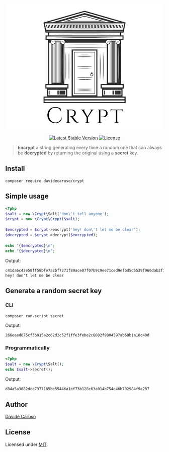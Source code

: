 <p align="center">
    <img src="https://github.com/davidecaruso/crypt/raw/master/logo.png" alt="Crypt" title="Crypt" />
</p>


<p align="center">
    <a href="https://packagist.org/packages/davidecaruso/crypt"><img src="https://poser.pugx.org/davidecaruso/crypt/v/stable.svg" alt="Latest Stable Version"></a>
    <a href="https://packagist.org/packages/davidecaruso/crypt"><img src="https://poser.pugx.org/davidecaruso/crypt/license.svg" alt="License"></a>
</p>

> **Encrypt** a string generating every time a random one that can always be **decrypted** by returning the original using a **secret** key.

## Install
```shell script
composer require davidecaruso/crypt
```

## Simple usage
```php
<?php
$salt = new \Crypt\Salt('don\'t tell anyone');
$crypt = new \Crypt\Crypt($salt);

$encrypted = $crypt->encrypt('hey! don\'t let me be clear');
$decrypted = $crypt->decrypt($encrypted);

echo "{$encrypted}\n";
echo "{$decrypted}\n";
```
Output:
```text
c41da6c42e58ff58bfe7a2bf7271f89ace07f07b9c9ee71ced9efbd5d6539f966dab2f167bb22c463b37
hey! don't let me be clear
```

## Generate a random secret key 
### CLI
```shell script
composer run-script secret
```
Output:
```text
266eeed875cf3b015a2c62d2c52f1ffe3febe2c8082f9804597ab68b1a10c40d
```

### Programmatically
```php
<?php
$salt = new \Crypt\Salt();
echo $salt->secret();
```
Output:
```text
d84a5a3882dce7377185be55446a1ef73b128c63a014b754e46b702984f9a287
```

## Author
[Davide Caruso](https://about.me/davidecaruso)

## License
Licensed under [MIT](LICENSE).
